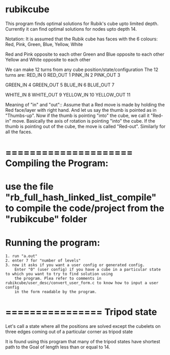 # rubikcube
This program finds optimal solutions for Rubik's cube upto limited depth. Currently it can find optimal solutions for nodes upto depth 14.

Notation:
It is assumed that the Rubik cube has faces with the 6 colours:
        Red,
        Pink,
        Green,
        Blue,
        Yellow,
        White
        
Red and Pink opposite to each other
Green and Blue opposite to each other
Yellow and White opposite to each other

We can make 12 turns from any cube position/state/configuration
The 12 turns are:
 RED_IN 0
 RED_OUT 1
 PINK_IN 2
 PINK_OUT 3

 GREEN_IN 4
 GREEN_OUT 5
 BLUE_IN 6
 BLUE_OUT 7

 WHITE_IN 8
 WHITE_OUT 9
 YELLOW_IN 10
 YELLOW_OUT 11
 
 Meaning of "in" and "out"::
     Assume that a Red move is made by holding the Red face/layer with right hand. And let us say the thumb is pointed as in "Thumbs-up". Now if the thumb is pointing "into" the cube, we call it "Red-in" move. Basically the axis of rotation is pointing "into" the cube. If the thumb is pointing out of the cube, the move is called "Red-out". Similarly for all the faces.

=====================
Compiling the Program:
=====================
use the file "rb_full_hash_linked_list_compile" to compile the code/project from the "rubikcube" folder
===================
Running the program:
====================
    1. run "a.out"
    2. enter 7 for "number of levels"
    3. now it asks if you want a user config or generated config.
        Enter "0" (user config) if you have a cube in a particular state to which you want to try to find solution using
        the program. Plea refer to comments in rubikcube/user_desc/convert_user_form.c to know how to input a user config
        in the form readable by the program.
        
 ================
 Tripod state
 ================
 Let's call a state where all the positions are solved except the cubelets on three edges coming out of a particular corner as
 tripod state
 
 It is found using this program that many of the tripod states have shortest path to the Goal of length less than or equal
 to 14.
